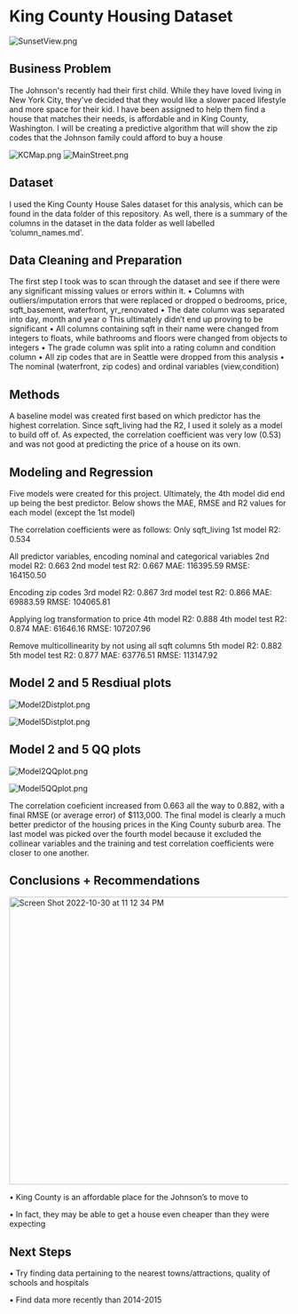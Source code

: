# King County Housing Dataset
![SunsetView.png](https://github.com/evanstaffen/Ames-Housing/blob/main/Images/SunsetView.png)

## Business Problem
The Johnson's recently had their first child. While they have loved living in New York City, they've decided that they would like a slower paced lifestyle and more space for their kid. I have been assigned to help them find a house that matches their needs, is affordable and in King County, Washington. I will be creating a predictive algorithm that will show the zip codes that the Johnson family could afford to buy a house

![KCMap.png](https://github.com/evanstaffen/Ames-Housing/blob/main/Images/KCMap.png)
![MainStreet.png](https://github.com/evanstaffen/Ames-Housing/blob/main/Images/MainStreet.png)

## Dataset
I used the King County House Sales dataset for this analysis, which can be found in the data folder of this repository. As well, there is a summary of the columns in the dataset in the data folder as well labelled ‘column_names.md’.

## Data Cleaning and Preparation
The first step I took was to scan through the dataset and see if there were any significant missing values or errors within it. 
•	Columns with outliers/imputation errors that were replaced or dropped
o	bedrooms, price, sqft_basement, waterfront, yr_renovated
•	The date column was separated into day, month and year
o	This ultimately didn’t end up proving to be significant
•	All columns containing sqft in their name were changed from integers to floats, while bathrooms and floors were changed from objects to integers
•	The grade column was split into a rating column and condition column
•	All zip codes that are in Seattle were dropped from this analysis
•	The nominal (waterfront, zip codes) and ordinal variables (view,condition)

## Methods
A baseline model was created first based on which predictor has the highest correlation. Since sqft_living had the R2, I used it solely as a model to build off of. As expected, the correlation coefficient was very low (0.53) and was not good at predicting the price of a house on its own. 

## Modeling and Regression
Five models were created for this project. Ultimately, the 4th model did end up being the best predictor. Below shows the MAE, RMSE and R2 values for each model (except the 1st model)

The correlation coefficients were as follows:
Only sqft_living
1st model R2: 0.534

All predictor variables, encoding nominal and categorical variables
2nd model R2: 0.663 
2nd model test R2: 0.667
MAE: 116395.59
RMSE: 164150.50

Encoding zip codes
3rd model R2: 0.867
3rd model test R2: 0.866
MAE: 69883.59
RMSE: 104065.81

Applying log transformation to price
4th model R2: 0.888
4th model test R2: 0.874
MAE: 61646.16
RMSE: 107207.96

Remove multicollinearity by not using all sqft columns
5th model R2: 0.882
5th model test R2: 0.877
MAE: 63776.51
RMSE: 113147.92

## Model 2 and 5 Resdiual plots
![Model2Distplot.png](https://github.com/evanstaffen/Ames-Housing/blob/main/Images/Model2Distplot.png)

![Model5Distplot.png](https://github.com/evanstaffen/Ames-Housing/blob/main/Images/Model5Distplot.png)


## Model 2 and 5 QQ plots
![Model2QQplot.png](https://github.com/evanstaffen/Ames-Housing/blob/main/Images/Model2QQplot.png)

![Model5QQplot.png](https://github.com/evanstaffen/Ames-Housing/blob/main/Images/Model5QQplot.png)

The correlation coeficient increased from 0.663 all the way to 0.882, with a final RMSE (or average error) of $113,000. The final model is clearly a much better predictor of the housing prices in the King County suburb area. The last model was picked over the fourth model because it excluded the collinear variables and the training and test correlation coefficients were closer to one another. 

## Conclusions + Recommendations
<img width="518" alt="Screen Shot 2022-10-30 at 11 12 34 PM" src="https://user-images.githubusercontent.com/113449546/198924727-76779499-e99b-416b-a591-beda509b34a0.png">

•	King County is an affordable place for the Johnson’s to move to

•	In fact, they may be able to get a house even cheaper than they were expecting

## Next Steps
•	Try finding data pertaining to the nearest towns/attractions, quality of schools and hospitals

•	Find data more recently than 2014-2015
